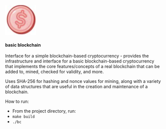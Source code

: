 <img src="logo.png" width="100px"/> 

#### basic blockchain

Interface for a simple blockchain-based cryptocurrency - provides the infrastructure and interface for a basic blockchain-based cryptocurrency that implements the core features/concepts of a real blockchain that can be added to, mined, checked for validity, and more.

Uses SHA-256 for hashing and nonce values for mining, along with a variety of data structures that are useful in the creation and maintenance of a blockchain.  

How to run:

- From the project directory, run:
- `make build`
- `./bc`

